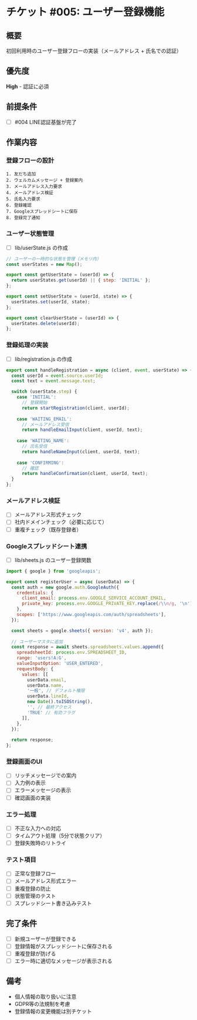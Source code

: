 # チケット #005: ユーザー登録機能

## 概要
初回利用時のユーザー登録フローの実装（メールアドレス + 氏名での認証）

## 優先度
**High** - 認証に必須

## 前提条件
- [ ] #004 LINE認証基盤が完了

## 作業内容

### 登録フローの設計
```
1. 友だち追加
2. ウェルカムメッセージ + 登録案内
3. メールアドレス入力要求
4. メールアドレス検証
5. 氏名入力要求
6. 登録確認
7. Googleスプレッドシートに保存
8. 登録完了通知
```

### ユーザー状態管理
- [ ] lib/userState.js の作成
```javascript
// ユーザーの一時的な状態を管理（メモリ内）
const userStates = new Map();

export const getUserState = (userId) => {
  return userStates.get(userId) || { step: 'INITIAL' };
};

export const setUserState = (userId, state) => {
  userStates.set(userId, state);
};

export const clearUserState = (userId) => {
  userStates.delete(userId);
};
```

### 登録処理の実装
- [ ] lib/registration.js の作成

```javascript
export const handleRegistration = async (client, event, userState) => {
  const userId = event.source.userId;
  const text = event.message.text;

  switch (userState.step) {
    case 'INITIAL':
      // 登録開始
      return startRegistration(client, userId);
    
    case 'WAITING_EMAIL':
      // メールアドレス受信
      return handleEmailInput(client, userId, text);
    
    case 'WAITING_NAME':
      // 氏名受信
      return handleNameInput(client, userId, text);
    
    case 'CONFIRMING':
      // 確認
      return handleConfirmation(client, userId, text);
  }
};
```

### メールアドレス検証
- [ ] メールアドレス形式チェック
- [ ] 社内ドメインチェック（必要に応じて）
- [ ] 重複チェック（既存登録者）

### Googleスプレッドシート連携
- [ ] lib/sheets.js のユーザー登録関数

```javascript
import { google } from 'googleapis';

export const registerUser = async (userData) => {
  const auth = new google.auth.GoogleAuth({
    credentials: {
      client_email: process.env.GOOGLE_SERVICE_ACCOUNT_EMAIL,
      private_key: process.env.GOOGLE_PRIVATE_KEY.replace(/\\n/g, '\n'),
    },
    scopes: ['https://www.googleapis.com/auth/spreadsheets'],
  });

  const sheets = google.sheets({ version: 'v4', auth });
  
  // ユーザーマスタに追加
  const response = await sheets.spreadsheets.values.append({
    spreadsheetId: process.env.SPREADSHEET_ID,
    range: 'users!A:G',
    valueInputOption: 'USER_ENTERED',
    requestBody: {
      values: [[
        userData.email,
        userData.name,
        '一般', // デフォルト権限
        userData.lineId,
        new Date().toISOString(),
        '', // 最終アクセス
        'TRUE' // 有効フラグ
      ]],
    },
  });
  
  return response;
};
```

### 登録画面のUI
- [ ] リッチメッセージでの案内
- [ ] 入力例の表示
- [ ] エラーメッセージの表示
- [ ] 確認画面の実装

### エラー処理
- [ ] 不正な入力への対応
- [ ] タイムアウト処理（5分で状態クリア）
- [ ] 登録失敗時のリトライ

### テスト項目
- [ ] 正常な登録フロー
- [ ] メールアドレス形式エラー
- [ ] 重複登録の防止
- [ ] 状態管理のテスト
- [ ] スプレッドシート書き込みテスト

## 完了条件
- [ ] 新規ユーザーが登録できる
- [ ] 登録情報がスプレッドシートに保存される
- [ ] 重複登録が防げる
- [ ] エラー時に適切なメッセージが表示される

## 備考
- 個人情報の取り扱いに注意
- GDPR等の法規制を考慮
- 登録情報の変更機能は別チケット